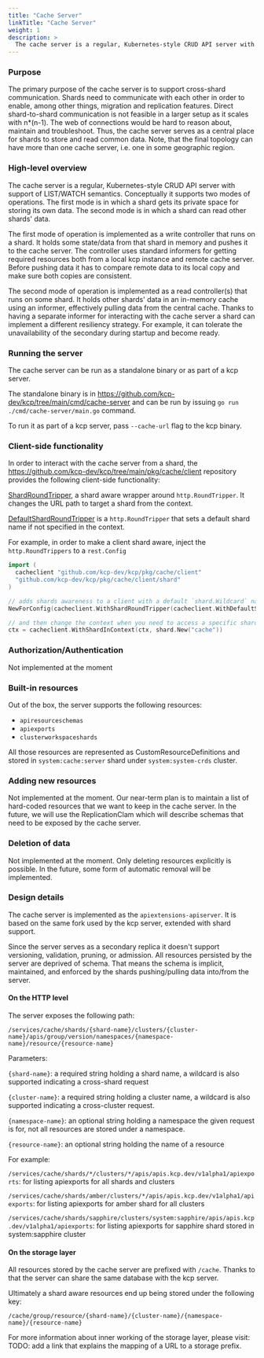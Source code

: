 ```yaml
---
title: "Cache Server"
linkTitle: "Cache Server"
weight: 1
description: >
  The cache server is a regular, Kubernetes-style CRUD API server with support of LIST/WATCH semantics.
---
```

### Purpose

The primary purpose of the cache server is to support cross-shard communication.
Shards need to communicate with each other in order to enable, among other things, migration and replication features.
Direct shard-to-shard communication is not feasible in a larger setup as it scales with n*(n-1).
The web of connections would be hard to reason about, maintain and troubleshoot.
Thus, the cache server serves as a central place for shards to store and read common data.
Note, that the final topology can have more than one cache server, i.e. one in some geographic region.

### High-level overview

The cache server is a regular, Kubernetes-style CRUD API server with support of LIST/WATCH semantics.
Conceptually it supports two modes of operations.
The first mode is in which a shard gets its private space for storing its own data.
The second mode is in which a shard can read other shards' data.

The first mode of operation is implemented as a write controller that runs on a shard.
It holds some state/data from that shard in memory and pushes it to the cache server.
The controller uses standard informers for getting required resources both from a local kcp instance and remote cache server.
Before pushing data it has to compare remote data to its local copy and make sure both copies are consistent.

The second mode of operation is implemented as a read controller(s) that runs on some shard.
It holds other shards' data in an in-memory cache using an informer,
effectively pulling data from the central cache.
Thanks to having a separate informer for interacting with the cache server
a shard can implement a different resiliency strategy.
For example, it can tolerate the unavailability of the secondary during startup and become ready.

### Running the server

The cache server can be run as a standalone binary or as part of a kcp server.

The standalone binary is in <https://github.com/kcp-dev/kcp/tree/main/cmd/cache-server> and can be run by issuing `go run ./cmd/cache-server/main.go` command.

To run it as part of a kcp server, pass `--cache-url` flag to the kcp binary.

### Client-side functionality

In order to interact with the cache server from a shard, the <https://github.com/kcp-dev/kcp/tree/main/pkg/cache/client>
repository provides the following client-side functionality:

[ShardRoundTripper](https://github.com/kcp-dev/kcp/blob/b739fa5b5c83fb2c43b631c6234264d5dd1fc6e4/pkg/cache/client/round_tripper.go#L54),
a shard aware wrapper around `http.RoundTripper`. It changes the URL path to target a shard from the context.

[DefaultShardRoundTripper](https://github.com/kcp-dev/kcp/blob/b739fa5b5c83fb2c43b631c6234264d5dd1fc6e4/pkg/cache/client/round_tripper.go#L128)
is a `http.RoundTripper` that sets a default shard name if not specified in the context.

For example, in order to make a client shard aware, inject the `http.RoundTrippers` to a `rest.Config`

```go
import (
  cacheclient "github.com/kcp-dev/kcp/pkg/cache/client"
  "github.com/kcp-dev/kcp/pkg/cache/client/shard"
)

// adds shards awareness to a client with a default `shard.Wildcard` name.
NewForConfig(cacheclient.WithShardRoundTripper(cacheclient.WithDefaultShardRoundTripper(serverConfig.LoopbackClientConfig, shard.Wildcard)))

// and then change the context when you need to access a specific shard and pass is when making a HTTP request
ctx = cacheclient.WithShardInContext(ctx, shard.New("cache"))
```

### Authorization/Authentication

Not implemented at the moment

### Built-in resources

Out of the box, the server supports the following resources:

- `apiresourceschemas`
- `apiexports`
- `clusterworkspaceshards`

All those resources are represented as CustomResourceDefinitions and
stored in `system:cache:server` shard under `system:system-crds` cluster.

### Adding new resources

Not implemented at the moment.
Our near-term plan is to maintain a list of hard-coded resources that we want to keep in the cache server.
In the future, we will use the ReplicationClam which will describe schemas that need to be exposed by the cache server.

### Deletion of data

Not implemented at the moment.
Only deleting resources explicitly is possible.
In the future, some form of automatic removal will be implemented.

### Design details

The cache server is implemented as the `apiextensions-apiserver`.
It is based on the same fork used by the kcp server, extended with shard support.

Since the server serves as a secondary replica it doesn't support versioning, validation, pruning, or admission.
All resources persisted by the server are deprived of schema.
That means the schema is implicit, maintained, and enforced by the shards pushing/pulling data into/from the server.

#### On the HTTP level

The server exposes the following path:

`/services/cache/shards/{shard-name}/clusters/{cluster-name}/apis/group/version/namespaces/{namespace-name}/resource/{resource-name}`

Parameters:

`{shard-name}`: a required string holding a shard name, a wildcard is also supported indicating a cross-shard request

`{cluster-name}`: a required string holding a cluster name, a wildcard is also supported indicating a cross-cluster request.

`{namespace-name}`: an optional string holding a namespace the given request is for, not all resources are stored under a namespace.

`{resource-name}`: an optional string holding the name of a resource

For example:

`/services/cache/shards/*/clusters/*/apis/apis.kcp.dev/v1alpha1/apiexports`: for listing apiexports for all shards and clusters

`/services/cache/shards/amber/clusters/*/apis/apis.kcp.dev/v1alpha1/apiexports`: for listing apiexports for amber shard for all clusters

`/services/cache/shards/sapphire/clusters/system:sapphire/apis/apis.kcp.dev/v1alpha1/apiexports`: for listing apiexports for sapphire shard stored in system:sapphire cluster

#### On the storage layer

All resources stored by the cache server are prefixed with `/cache`.
Thanks to that the server can share the same database with the kcp server.

Ultimately a shard aware resources end up being stored under the following key:

`/cache/group/resource/{shard-name}/{cluster-name}/{namespace-name}/{resource-name}`

For more information about inner working of the storage layer,
please visit: TODO: add a link that explains the mapping of a URL to a storage prefix.

